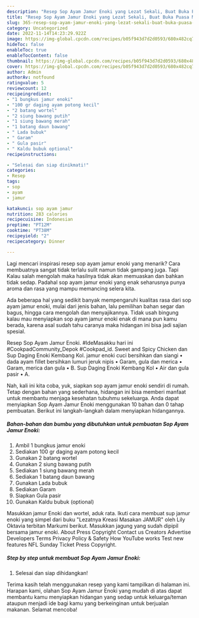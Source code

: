 ```yaml
---
description: "Resep Sop Ayam Jamur Enoki yang Lezat Sekali, Buat Buka Puasa Menggugah Selera"
title: "Resep Sop Ayam Jamur Enoki yang Lezat Sekali, Buat Buka Puasa Menggugah Selera"
slug: 365-resep-sop-ayam-jamur-enoki-yang-lezat-sekali-buat-buka-puasa-menggugah-selera
category: Uncategorized
date: 2022-11-14T14:23:29.922Z
image: https://img-global.cpcdn.com/recipes/b05f943d7d2d0593/680x482cq70/sop-ayam-jamur-enoki-foto-resep-utama.jpg
hideToc: false
enableToc: true
enableTocContent: false
thumbnail: https://img-global.cpcdn.com/recipes/b05f943d7d2d0593/680x482cq70/sop-ayam-jamur-enoki-foto-resep-utama.jpg
cover: https://img-global.cpcdn.com/recipes/b05f943d7d2d0593/680x482cq70/sop-ayam-jamur-enoki-foto-resep-utama.jpg
author: Admin
authorAv: notfound
ratingvalue: 5
reviewcount: 12
recipeingredient:
- "1 bungkus jamur enoki"
- "100 gr daging ayam potong kecil"
- "2 batang wortel"
- "2 siung bawang putih"
- "1 siung bawang merah"
- "1 batang daun bawang"
- " Lada bubuk"
- " Garam"
- " Gula pasir"
- " Kaldu bubuk optional"
recipeinstructions:

- "Selesai dan siap dinikmati!"
categories:
- Resep
tags:
- sop
- ayam
- jamur

katakunci: sop ayam jamur 
nutrition: 283 calories
recipecuisine: Indonesian
preptime: "PT12M"
cooktime: "PT38M"
recipeyield: "2"
recipecategory: Dinner

---
```



Lagi mencari inspirasi resep sop ayam jamur enoki yang menarik? Cara membuatnya sangat tidak terlalu sulit namun tidak gampang juga. Tapi Kalau salah mengolah maka hasilnya tidak akan memuaskan dan bahkan tidak sedap. Padahal sop ayam jamur enoki yang enak seharusnya punya aroma dan rasa yang mampu memancing selera kita.


Ada beberapa hal yang sedikit banyak mempengaruhi kualitas rasa dari sop ayam jamur enoki, mulai dari jenis bahan, lalu pemilihan bahan segar dan bagus, hingga cara mengolah dan menyajikannya. Tidak usah bingung kalau mau menyiapkan sop ayam jamur enoki enak di mana pun kamu berada, karena asal sudah tahu caranya maka hidangan ini bisa jadi sajian spesial.

Resep Sop Ayam Jamur Enoki. #IdeMasakku hari ini ️ #CookpadCommunity_Depok #Cookpad_id. Sweet and Spicy Chicken dan Sup Daging Enoki Kembang Kol. jamur enoki cuci bersihkan dan siangi • dada ayam fillet bersihkan lumuri jeruk nipis • Garam, gula dan merica • Garam, merica dan gula • B. Sup Daging Enoki Kembang Kol • Air dan gula pasir • A.


Nah, kali ini kita coba, yuk, siapkan sop ayam jamur enoki sendiri di rumah. Tetap dengan bahan yang sederhana, hidangan ini bisa memberi manfaat untuk membantu menjaga kesehatan tubuhmu sekeluarga. Anda dapat menyiapkan Sop Ayam Jamur Enoki menggunakan 10 bahan dan 0 tahap pembuatan. Berikut ini langkah-langkah dalam menyiapkan hidangannya.

<!--inarticleads1-->

##### Bahan-bahan dan bumbu yang dibutuhkan untuk pembuatan Sop Ayam Jamur Enoki:

1. Ambil 1 bungkus jamur enoki
1. Sediakan 100 gr daging ayam potong kecil
1. Gunakan 2 batang wortel
1. Gunakan 2 siung bawang putih
1. Sediakan 1 siung bawang merah
1. Sediakan 1 batang daun bawang
1. Gunakan  Lada bubuk
1. Sediakan  Garam
1. Siapkan  Gula pasir
1. Gunakan  Kaldu bubuk (optional)


Masukkan jamur Enoki dan wortel, aduk rata. Ikuti cara membuat sup jamur enoki yang simpel dari buku &#34;Lezatnya Kreasi Masakan JAMUR&#34; oleh Lily Oktavia terbitan Markumi berikut. Masukkan jagung yang sudah dipipil bersama jamur enoki. About Press Copyright Contact us Creators Advertise Developers Terms Privacy Policy &amp; Safety How YouTube works Test new features NFL Sunday Ticket Press Copyright. 

<!--inarticleads2-->

##### Step by step untuk membuat Sop Ayam Jamur Enoki:


1. Selesai dan siap dihidangkan!



Terima kasih telah menggunakan resep yang kami tampilkan di halaman ini. Harapan kami, olahan Sop Ayam Jamur Enoki yang mudah di atas dapat membantu kamu menyiapkan hidangan yang sedap untuk keluarga/teman ataupun menjadi ide bagi kamu yang berkeinginan untuk berjualan makanan. Selamat mencoba!

